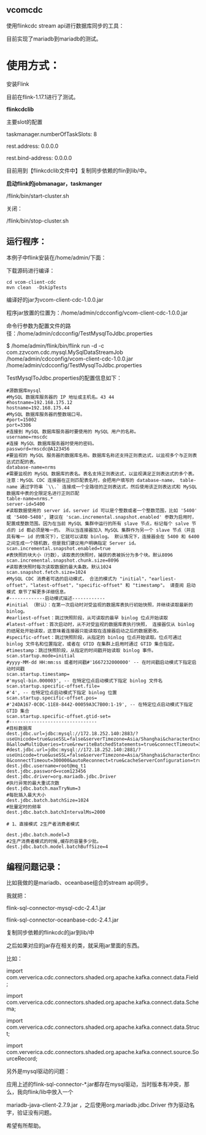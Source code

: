 ## vcomcdc

 使用flinkcdc stream api进行数据库同步的工具：

目前实现了mariadb到mariadb的测试。



# 使用方式：



安装Flink

目前在flink-1.17.1进行了测试。

**flinkcdclib**

主要slot的配置

taskmanager.numberOfTaskSlots: 8

rest.address: 0.0.0.0

rest.bind-address: 0.0.0.0

目前用到【flinkcdclib文件中】复制同步依赖的flin到lib/中。



**启动flink的jobmanagar，taskmanger**

/flink/bin/start-cluster.sh

关闭：

/flink/bin/stop-cluster.sh





## 运行程序：





本例子中flink安装在/home/admin/下面：

下载源码进行编译：
```
cd vcom-client-cdc
mvn clean  -DskipTests
```
编译好的jar为vcom-client-cdc-1.0.0.jar 

程序jar放置的位置为：/home/admin/cdcconfig/vcom-client-cdc-1.0.0.jar

命令行参数为配置文件的路径：/home/admin/cdcconfig/TestMysqlToJdbc.properties


$ /home/admin/flink/bin/flink run -d -c com.zzvcom.cdc.mysql.MySqlDataStreamJob /home/admin/cdcconfig/vcom-client-cdc-1.0.0.jar /home/admin/cdcconfig/TestMysqlToJdbc.properties


TestMysqlToJdbc.properties的配置信息如下：

```
#源数据库mysql
#MySQL 数据库服务器的 IP 地址或主机名。43 44
#hostname=192.168.175.12
hostname=192.168.175.44
#MySQL 数据库服务器的整数端口号。
#port=15002
port=3306
#连接到 MySQL 数据库服务器时要使用的 MySQL 用户的名称。
username=rmscdc
#连接 MySQL 数据库服务器时使用的密码。
password=rmscdc@A123456
#要监视的 MySQL 服务器的数据库名称。数据库名称还支持正则表达式，以监视多个与正则表达式匹配的表。
database-name=nrms
#需要监视的 MySQL 数据库的表名。表名支持正则表达式，以监视满足正则表达式的多个表。注意：MySQL CDC 连接器在正则匹配表名时，会把用户填写的 database-name， table-name 通过字符串 `\\.` 连接成一个全路径的正则表达式，然后使用该正则表达式和 MySQL 数据库中表的全限定名进行正则匹配
table-name=nrms.*
server-id=5400
#读取数据使用的 server id，server id 可以是个整数或者一个整数范围，比如 '5400' 或 '5400-5408', 建议在 'scan.incremental.snapshot.enabled' 参数为启用时，配置成整数范围。因为在当前 MySQL 集群中运行的所有 slave 节点，标记每个 salve 节点的 id 都必须是唯一的。 所以当连接器加入 MySQL 集群作为另一个 slave 节点（并且具有唯一 id 的情况下），它就可以读取 binlog。 默认情况下，连接器会在 5400 和 6400 之间生成一个随机数，但是我们建议用户明确指定 Server id。
scan.incremental.snapshot.enabled=true
#表快照的块大小（行数），读取表的快照时，捕获的表被拆分为多个块。默认8096
scan.incremental.snapshot.chunk.size=8096
#读取表快照时每次读取数据的最大条数。默认1024
scan.snapshot.fetch.size=1024
#MySQL CDC 消费者可选的启动模式， 合法的模式为 "initial"，"earliest-offset"，"latest-offset"，"specific-offset" 和 "timestamp"。 请查阅 启动模式 章节了解更多详细信息。
#-------------启动模式描述------------
#initial （默认）：在第一次启动时对受监视的数据库表执行初始快照，并继续读取最新的 binlog。
#earliest-offset：跳过快照阶段，从可读取的最早 binlog 位点开始读取
#latest-offset：首次启动时，从不对受监视的数据库表执行快照， 连接器仅从 binlog 的结尾处开始读取，这意味着连接器只能读取在连接器启动之后的数据更改。
#specific-offset：跳过快照阶段，从指定的 binlog 位点开始读取。位点可通过 binlog 文件名和位置指定，或者在 GTID 在集群上启用时通过 GTID 集合指定。
#timestamp：跳过快照阶段，从指定的时间戳开始读取 binlog 事件。
scan.startup.mode=initial
#yyyy-MM-dd HH:mm:ss 或者时间戳#'1667232000000' -- 在时间戳启动模式下指定启动时间戳
scan.startup.timestamp=
#'mysql-bin.000003', -- 在特定位点启动模式下指定 binlog 文件名
scan.startup.specific-offset.file=
#'4', -- 在特定位点启动模式下指定 binlog 位置
scan.startup.specific-offset.pos=
#'24DA167-0C0C-11E8-8442-00059A3C7B00:1-19', -- 在特定位点启动模式下指定 GTID 集合
scan.startup.specific-offset.gtid-set=
#--------------------------------
#目标数据库
dest.jdbc.url=jdbc:mysql://172.18.252.140:2883/?useUnicode=true&useSSL=false&serverTimezone=Asia/Shanghai&characterEncoding=utf-8&allowMultiQueries=true&rewriteBatchedStatements=true&connectTimeout=300000&autoReconnect=true
#dest.jdbc.url=jdbc:mysql://172.18.252.140:2881/?useUnicode=true&useSSL=false&serverTimezone=Asia/Shanghai&characterEncoding=utf-8&connectTimeout=300000&autoReconnect=true&cacheServerConfiguration=true&useServerPrepStmts=true&cachePrepStmts=true&rewriteBatchedStatements=true&useBatchMultiSend=true&useBatchMultiSendNumber=1000
dest.jdbc.username=root@mq_t1
dest.jdbc.password=vcom123456
dest.jdbc.driver=org.mariadb.jdbc.Driver
#执行异常的最大重试次数
dest.jdbc.batch.maxTryNum=3
#每批插入最大大小
dest.jdbc.batch.batchSize=1024
#批量定时的频率
dest.jdbc.batch.batchIntervalMs=2000

# 1、直接模式 2生产者消费者模式

dest.jdbc.batch.model=3
#2生产消费者模式的时候,缓存的容量多少批。
dest.jdbc.batch.model.batchBuffSize=4

```







## **编程问题记录：**

比如我做的是mariadb、oceanbase组合的stream api同步。

我就把：

flink-sql-connector-mysql-cdc-2.4.1.jar

flink-sql-connector-oceanbase-cdc-2.4.1.jar

复制同步依赖的flinkcdc的jar到lib/中

之后如果对应的jar存在相关的类，就采用jar里面的东西。

比如：

import com.ververica.cdc.connectors.shaded.org.apache.kafka.connect.data.Field;

import com.ververica.cdc.connectors.shaded.org.apache.kafka.connect.data.Schema;

import com.ververica.cdc.connectors.shaded.org.apache.kafka.connect.data.Struct;

import com.ververica.cdc.connectors.shaded.org.apache.kafka.connect.source.SourceRecord;

另外是mysql驱动的问题：

应用上述的flink-sql-connector-*.jar都存在mysql驱动，当时版本有冲突，那么，我向flink/lib中放入一个

mariadb-java-client-2.7.9.jar ，之后使用org.mariadb.jdbc.Driver 作为驱动名字，验证没有问题。

希望有所帮助。
